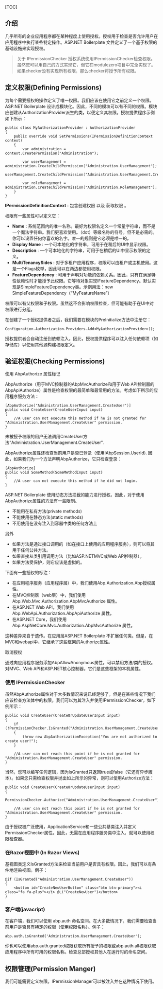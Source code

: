 [TOC]

## 介绍

几乎所有的企业应用程序都在某种程度上使用授权。授权用于检查是否允许用户在应用程序中执行某些特定操作。ASP.NET Boilerplate 文件定义了一个基于权限的基础设施来实现授权。

> 关于 IPermissionChecker
授权系统使用IPermissionChecker检查权限。虽然您可以用自己的方式实现它，但它在modulezero项目中完全实现了。如果checker没有实现所有权限，那么checker将授予所有权限。

## 定义权限(Defining Permissions)

为每个需要授权的操作定义了唯一权限。我们应该在使用它之前定义一个权限。ASP.NET Boilerplate 设计成模块化。因此，不同的模块可以有不同的权限。模块应创建从AuthorizationProvider派生的类，以便定义其权限。授权提供程序示例如下所示：

```
public class MyAuthorizationProvider : AuthorizationProvider
{
    public override void SetPermissions(IPermissionDefinitionContext context)
    {
        var administration = context.CreatePermission("Administration");

        var userManagement = administration.CreateChildPermission("Administration.UserManagement");
        userManagement.CreateChildPermission("Administration.UserManagement.CreateUser");

        var roleManagement = administration.CreateChildPermission("Administration.RoleManagement");
    }
}
```

__IPermissionDefinitionContext__ :  包含创建权限 以及 获取权限 。

权限有一些属性可以定义它：

* __Name__ : 系统范围内的唯一名称。最好为权限名定义一个常量字符串，而不是一个魔法字符串。我们更喜欢使用。（dot）等级名称的符号，但不是必需的。你可以设置任何你喜欢的名字。唯一的规则是它必须是唯一的。
* __Display Name__ : 一个可本地化的字符串，可用于在稍后的UI中显示权限。
* __Description__ : 一个可本地化的字符串，可用于在稍后的UI中显示权限的定义。
* __MultiTenancySides__ : 对于多租户应用程序，权限可以由租户或主机使用。这是一个Flags枚举，因此可以在两边都使用权限。
* __FeatureDependency__ : 可用于声明对功能的依赖关系。因此，只有在满足特性依赖性时才能授予此权限。它等待对象实现IFeatureDependency。默认实现是SimpleFeatureDependency类。示例用法：new SimpleFeatureDependency（“MyFeatureName”）

权限可以有父权限和子权限。虽然这不会影响权限检查，但可能有助于在UI中对权限进行分组。

在创建了一个授权提供者之后，我们需要在模块的PreInitialize方法中注册它：

```
Configuration.Authorization.Providers.Add<MyAuthorizationProvider>();
```

授权提供者会自动注册到依赖注入。因此，授权提供程序可以注入任何依赖项（如存储库）以使用其他源构建权限定义。

## 验证权限(Checking Permissions)

使用 AbpAuthorize 属性标记

AbpAuthorize（用于MVC控制器的AbpMvcAuthorize和用于Web API控制器的AbpApiAuthorize）属性是检查权限的最简单和最常用的方法。考虑如下所示的应用程序服务方法：

```
[AbpAuthorize("Administration.UserManagement.CreateUser")]
public void CreateUser(CreateUserInput input)
{
    //A user can not execute this method if he is not granted for "Administration.UserManagement.CreateUser" permission.
}
```
未被授予权限的用户无法调用CreateUser方法“Administration.UserManagement.CreateUser".

AbpAuthorize属性还检查当前用户是否已登录（使用IAbpSession.UserId). 因此，如果我们为一个方法声明AbpAuthorize，它只检查登录：

```
[AbpAuthorize]
public void SomeMethod(SomeMethodInput input)
{
    //A user can not execute this method if he did not login.
}
```

ASP.NET Boilerplate 使用动态方法拦截的能力进行授权。因此，对于使用AbpAuthorize属性的方法有一些限制。

* 不能用在私有方法(private methods)
* 不能使用在静态方法(static methods)
* 不用使用在没有注入到容器中类的任何方法上

另外

* 如果方法是通过接口调用的（如在接口上使用的应用程序服务），则可以将其用于任何公共方法。
* 如果直接从类引用调用方法（比如ASP.NETMVC或Web API控制器）。
* 如果方法受保护，则它应该是虚拟的。

下面有一些授权的标注：

* 在应用程序服务（应用程序层）中，我们使用Abp.Authorization.Abp授权属性。
* 在MVC控制器（web层）中，我们使用Abp.Web.Mvc.Authorization.AbpMvcAuthorize 属性。
* 在ASP.NET Web API，我们使用Abp.WebApi.Authorization.AbpApiAuthorize 属性。
* 在ASP.NET Core，我们使用Abp.AspNetCore.Mvc.Authorization.AbpMvcAuthorize 属性。

这种差异来自于遗传。在应用层ASP.NET Boilerplate 不扩展任何类。但是，在MVC和webapi中，它继承了这些框架的Authorize属性。

取消授权

通过向应用程序服务添加AbpAllowAnonymous属性，可以禁用方法/类的授权。对MVC、Web API和ASP.NET核心控制器，它们是这些框架的本机属性。

### 使用 IPermissionChecker

虽然AbpAuthorize属性对于大多数情况来说已经足够了，但是在某些情况下我们应该检查方法体中的权限。我们可以为其注入并使用IPermissionChecker，如下例所示：

```
public void CreateUser(CreateOrUpdateUserInput input)
{
    if (!PermissionChecker.IsGranted("Administration.UserManagement.CreateUser"))
    {
        throw new AbpAuthorizationException("You are not authorized to create user!");
    }

    //A user can not reach this point if he is not granted for "Administration.UserManagement.CreateUser" permission.
}
```
当然，您可以编写任何逻辑，因为IsGranted只返回true或false（它还有异步版本）。如果您只需检查权限并抛出如上所示的异常，则可以使用Authorize方法：

```
public void CreateUser(CreateOrUpdateUserInput input)
{
    PermissionChecker.Authorize("Administration.UserManagement.CreateUser");

    //A user can not reach this point if he is not granted for "Administration.UserManagement.CreateUser" permission.
}
```

由于授权被广泛使用，ApplicationService和一些公共基类注入并定义PermissionChecker属性。因此，无需在应用程序服务类中注入，就可以使用权限检查器。

### 在Razor视图中 (In Razor Views)

基视图类定义IsGranted方法来检查当前用户是否具有权限。因此，我们可以有条件地渲染视图。例子：

```
@if (IsGranted("Administration.UserManagement.CreateUser"))
{
    <button id="CreateNewUserButton" class="btn btn-primary"><i class="fa fa-plus"></i> @L("CreateNewUser")</button>
}
```

### 客户端(javacript)

在客户端，我们可以使用 abp.auth 命名空间。在大多数情况下，我们需要检查当前用户是否具有特定的权限（使用权限名称）。例子：

```
abp.auth.isGranted('Administration.UserManagement.CreateUser');
```
你也可以使用abp.auth.granted权限获取所有授予的权限或abp.auth.all权限获取应用程序中所有可用的权限名称。检查总部授权其他人在运行时的命名空间。

##  权限管理(Permission Manger)

我们可能需要定义权限。IPermissionManager可以被注入并在这种情况下使用。
